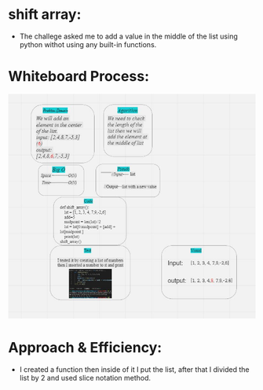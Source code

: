 # shift array:
- The challege asked me to add a value in the middle of the list using python withot using any built-in functions.

# Whiteboard Process:
 ![shift array](img/code-challenge2.jpg)

 # Approach & Efficiency:
 - I created a function then inside of it I put the list,
 after that I divided the list by 2 and used slice notation method.
